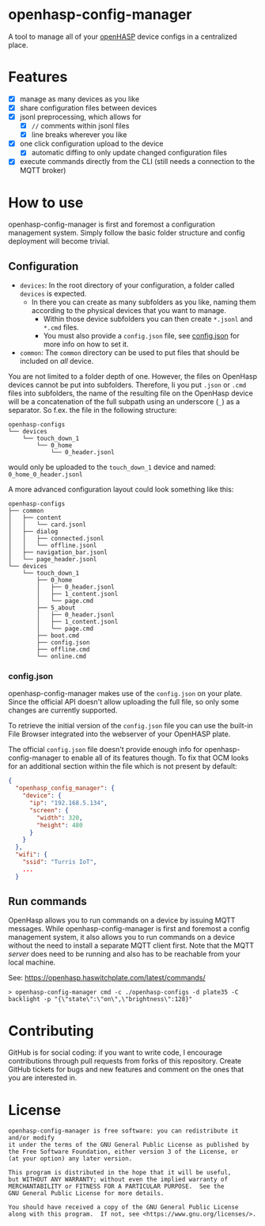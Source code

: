 # openhasp-config-manager

A tool to manage all of your [openHASP](https://github.com/HASwitchPlate/openHASP) device configs in a centralized place.

# Features

* [x] manage as many devices as you like
* [x] share configuration files between devices
* [x] jsonl preprocessing, which allows for
  * [x] `//` comments within jsonl files
  * [x] line breaks wherever you like
* [x] one click configuration upload to the device
  * [x] automatic diffing to only update changed configuration files
* [x] execute commands directly from the CLI (still needs a connection to the MQTT broker)

# How to use

openhasp-config-manager is first and foremost a configuration
management system. Simply follow the basic folder structure and
config deployment will become trivial.

## Configuration

* `devices`: In the root directory of your configuration, a folder called
  `devices` is expected.
  * In there you can create as many subfolders as
    you like, naming them according to the physical devices that you
    want to manage.
    * Within those device subfolders you can then create
      `*.jsonl` and `*.cmd` files.
    * You must also provide a `config.json` file, see [config.json](#config.json)
      for more info on how to set it.
* `common`: The `common` directory can be used to put files
  that should be included on _all_ device.

You are not limited to a folder depth of one. However, the files
on OpenHasp devices cannot be put into subfolders. Therefore, Ii you put
`.json` or `.cmd` files into subfolders, the name of the
resulting file on the OpenHasp device will be a concatenation of
the full subpath using an underscore (`_`) as a separator. So f.ex.
the file in the following structure:

```text
openhasp-configs
└── devices
    └── touch_down_1
        └── 0_home
            └── 0_header.jsonl
```

would only be uploaded to the `touch_down_1` device and named:
`0_home_0_header.jsonl`

A more advanced configuration layout could look something like this:

```text
openhasp-configs
├── common
│   ├── content
│   │   └── card.jsonl
│   ├── dialog
│   │   ├── connected.jsonl
│   │   └── offline.jsonl
│   ├── navigation_bar.jsonl
│   └── page_header.jsonl
└── devices
    └── touch_down_1
        ├── 0_home
        │   ├── 0_header.jsonl
        │   ├── 1_content.jsonl
        │   └── page.cmd
        ├── 5_about
        │   ├── 0_header.jsonl
        │   ├── 1_content.jsonl
        │   └── page.cmd
        ├── boot.cmd
        ├── config.json
        ├── offline.cmd
        └── online.cmd
```

### config.json

openhasp-config-manager makes use of the `config.json` on your plate. Since the official
API doesn't allow uploading the full file, so only some changes are currently supported.

To retrieve the initial version of the `config.json` file you can use the
built-in File Browser integrated into the webserver of your OpenHASP plate.

The official `config.json` file doesn't provide enough info for openhasp-config-manager
to enable all of its features though. To fix that OCM looks for an additional section within
the file which is not present by default:

```json
{
  "openhasp_config_manager": {
    "device": {
      "ip": "192.168.5.134",
      "screen": {
        "width": 320,
        "height": 480
      }
    }
  },
  "wifi": {
    "ssid": "Turris IoT",
    ...
  }
```

## Run commands

OpenHasp allows you to run commands on a device by issuing MQTT messages.
While openhasp-config-manager is first and foremost a config management system,
it also allows you to run commands on a device without the need to install a separate
MQTT client first. Note that the MQTT _server_ does need to be running and also has to
be reachable from your local machine.

See: https://openhasp.haswitchplate.com/latest/commands/

```shell
> openhasp-config-manager cmd -c ./openhasp-configs -d plate35 -C backlight -p "{\"state\":\"on\",\"brightness\":128}"
```

# Contributing

GitHub is for social coding: if you want to write code, I encourage contributions
through pull requests from forks of this repository. Create GitHub tickets for
bugs and new features and comment on the ones that you are interested in.

# License

```text
openhasp-config-manager is free software: you can redistribute it and/or modify
it under the terms of the GNU General Public License as published by
the Free Software Foundation, either version 3 of the License, or
(at your option) any later version.

This program is distributed in the hope that it will be useful,
but WITHOUT ANY WARRANTY; without even the implied warranty of
MERCHANTABILITY or FITNESS FOR A PARTICULAR PURPOSE.  See the
GNU General Public License for more details.

You should have received a copy of the GNU General Public License
along with this program.  If not, see <https://www.gnu.org/licenses/>.
```
